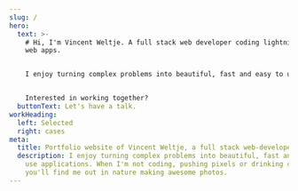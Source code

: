 ```yaml
---
slug: /
hero:
  text: >-
    # Hi, I'm Vincent Weltje. A full stack web developer coding lightning fast
    web apps.


    I enjoy turning complex problems into beautiful, fast and easy to use applications. When I'm not coding, pushing pixels or drinking coffee, you'll find me out in nature making awesome photos.


    Interested in working together?
  buttonText: Let's have a talk.
workHeading:
  left: Selected
  right: cases
meta:
  title: Portfolio website of Vincent Weltje, a full stack web-developer
  description: I enjoy turning complex problems into beautiful, fast and easy to
    use applications. When I'm not coding, pushing pixels or drinking coffee,
    you'll find me out in nature making awesome photos.
---
```

